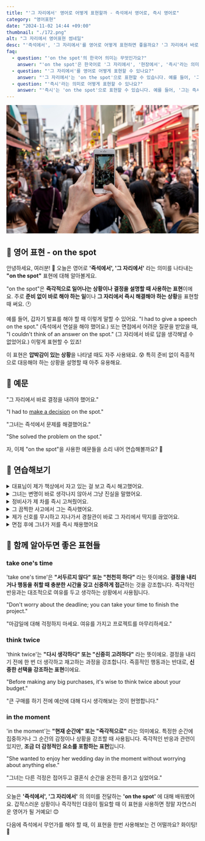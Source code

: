 ```yaml
---
title: "'그 자리에서' 영어로 어떻게 표현할까 - 즉석에서 영어로, 즉시 영어로"
category: "영어표현"
date: "2024-11-02 14:44 +09:00"
thumbnail: "./172.png"
alt: "그 자리에서 영어표현 썸네일"
desc: "'즉석에서', '그 자리에서'를 영어로 어떻게 표현하면 좋을까요? '그 자리에서 바로 결정을 내려야 했어요.', '그녀는 즉석에서 문제를 해결했어요.' 등을 영어로 표현하는 법을 배워봅시다. 다양한 예문을 통해서 연습하고 본인의 표현으로 만들어 보세요."
faq:
  - question: "'on the spot'의 한국어 의미는 무엇인가요?"
    answer: "'on the spot'은 한국어로 '그 자리에서', '현장에서', '즉시'라는 의미로 해석될 수 있습니다."
  - question: "'그 자리에서'를 영어로 어떻게 표현할 수 있나요?"
    answer: "'그 자리에서'는 'on the spot'으로 표현할 수 있습니다. 예를 들어, '그는 그 자리에서 노래를 불렀다'는 'He sang on the spot'로 말할 수 있습니다."
  - question: "'즉시'라는 의미로 어떻게 표현할 수 있나요?"
    answer: "'즉시'는 'on the spot'으로 표현할 수 있습니다. 예를 들어, '그는 즉시 결정을 내렸다'는 'He made the decision on the spot'로 표현할 수 있습니다."
---
```


![관광지 사진을 찍고 있는 손](./172-1.jpg)

## 🌟 영어 표현 - on the spot

안녕하세요, 여러분! 👋 오늘은 영어로 **'즉석에서', '그 자리에서'** 라는 의미를 나타내는 **"on the spot"** 표현에 대해 알아볼게요.

"on the spot"은 **즉각적으로 일어나는 상황이나 결정을 설명할 때 사용하는 표현**이에요. 주로 **준비 없이 바로 해야 하는 일**이나 **그 자리에서 즉시 해결해야 하는 상황**을 표현할 때 써요. 🕐

예를 들어, 갑자기 발표를 해야 할 때 이렇게 말할 수 있어요. "I had to give a speech on the spot." (즉석에서 연설을 해야 했어요.) 또는 면접에서 어려운 질문을 받았을 때, "I couldn't think of an answer on the spot." (그 자리에서 바로 답을 생각해낼 수 없었어요.) 이렇게 표현할 수 있죠!

이 표현은 **압박감이 있는 상황**을 나타낼 때도 자주 사용돼요. 😰 특히 준비 없이 즉흥적으로 대응해야 하는 상황을 설명할 때 아주 유용해요.

<script async src="https://pagead2.googlesyndication.com/pagead/js/adsbygoogle.js?client=ca-pub-1465612013356152"
     crossorigin="anonymous"></script>
<!-- engple-horizontal-ad -->

<ins class="adsbygoogle"
     style="display:block"
     data-ad-client="ca-pub-1465612013356152"
     data-ad-slot="2106896038"
     data-ad-format="auto"
     data-full-width-responsive="true"></ins>

<script>
     (adsbygoogle = window.adsbygoogle || []).push({});
</script>

## 📖 예문

"그 자리에서 바로 결정을 내려야 했어요."

"I had to [make a decision](/blog/vocab-1/010.make-a-decision/) on the spot."

"그녀는 즉석에서 문제를 해결했어요."

"She solved the problem on the spot."

자, 이제 "on the spot"을 사용한 예문들을 소리 내어 연습해볼까요? 🎯

## 💬 연습해보기

<details>
<summary>대표님이 제가 책상에서 자고 있는 걸 보고 즉시 해고했어요.</summary>
<span>My boss caught me sleeping at my desk and fired me on the spot.</span>
</details>

<details>
<summary>그녀는 변명이 바로 생각나지 않아서 그냥 진실을 말했어요.</summary>
<span>She couldn't think of an excuse on the spot, so she just told the truth.</span>
</details>

<details>
<summary>정비사가 제 차를 즉시 고쳐줬어요.</summary>
<span>The mechanic fixed my car right on the spot.</span>
</details>

<details>
<summary>그 끔찍한 사고에서 그는 즉사했어요.</summary>
<span>He died on the spot in that terrible accident.</span>
</details>

<details>
<summary>제가 신호를 무시하고 지나가서 경찰관이 바로 그 자리에서 딱지를 끊었어요.</summary>
<span>The police officer gave me a ticket on the spot for running that red light.</span>
</details>

<details>
<summary>면접 후에 그녀가 저를 즉시 채용했어요</summary>
<span>She hired me on the spot after the interview.</span>
</details>

## 🤝 함께 알아두면 좋은 표현들

### take one's time

'take one's time'은 **"서두르지 않다" 또는 "천천히 하다"** 라는 뜻이에요. **결정을 내리거나 행동을 취할 때 충분한 시간을 갖고 신중하게 접근**하는 것을 강조합니다. 즉각적인 반응과는 대조적으로 여유를 두고 생각하는 상황에서 사용됩니다.

"Don't worry about the deadline; you can take your time to finish the project."

"마감일에 대해 걱정하지 마세요. 여유를 가지고 프로젝트를 마무리하세요."

### think twice

'think twice'는 **"다시 생각하다" 또는 "신중히 고려하다"** 라는 뜻이에요. 결정을 내리기 전에 한 번 더 생각하고 재고하는 과정을 강조합니다. 즉흥적인 행동과는 반대로, **신중한 선택을 강조하는 표현**이에요.

"Before making any big purchases, it's wise to think twice about your budget."

"큰 구매를 하기 전에 예산에 대해 다시 생각해보는 것이 현명합니다."

### in the moment

'in the moment'는 **"현재 순간에" 또는 "즉각적으로"** 라는 의미예요. 특정한 순간에 집중하거나 그 순간의 감정이나 상황을 강조할 때 사용됩니다. 즉각적인 반응과 관련이 있지만, **조금 더 감정적인 요소를 포함하는 표현**입니다.

"She wanted to enjoy her wedding day in the moment without worrying about anything else."

"그녀는 다른 걱정은 접어두고 결혼식 순간을 온전히 즐기고 싶었어요."

---

오늘은 **'즉석에서', '그 자리에서'** 의 의미를 전달하는 **'on the spot'** 에 대해 배워봤어요. 갑작스러운 상황이나 즉각적인 대응이 필요할 때 이 표현을 사용하면 정말 자연스러운 영어가 될 거예요! 😊

다음에 즉석에서 무언가를 해야 할 때, 이 표현을 한번 사용해보는 건 어떨까요? 화이팅! 💪
